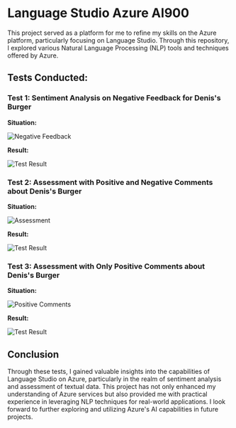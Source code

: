 # Language Studio Azure AI900

This project served as a platform for me to refine my skills on the Azure platform, particularly focusing on Language Studio. Through this repository, I explored various Natural Language Processing (NLP) tools and techniques offered by Azure.

## Tests Conducted:

### Test 1: Sentiment Analysis on Negative Feedback for Denis's Burger

**Situation:**

![Negative Feedback](https://github.com/RochaDenis/Language_Studio_Azure_AI900/assets/49164278/c50b0a25-9acc-4deb-95ba-1255d5d2c0b2)

**Result:**

![Test Result](https://github.com/RochaDenis/Language_Studio_Azure_AI900/assets/49164278/931e21cd-0063-4d29-9768-9718a64f1880)

### Test 2: Assessment with Positive and Negative Comments about Denis's Burger

**Situation:**

![Assessment](https://github.com/RochaDenis/Language_Studio_Azure_AI900/assets/49164278/2abdc429-4348-4053-9543-b8508ad68827)

**Result:**

![Test Result](https://github.com/RochaDenis/Language_Studio_Azure_AI900/assets/49164278/b3f68442-5172-4a12-b692-0e3c44295f15)

### Test 3: Assessment with Only Positive Comments about Denis's Burger

**Situation:**

![Positive Comments](https://github.com/RochaDenis/Language_Studio_Azure_AI900/assets/49164278/1d19b959-da2c-4e4d-a7cd-6f41bcdcf3d1)

**Result:**

![Test Result](https://github.com/RochaDenis/Language_Studio_Azure_AI900/assets/49164278/2b152791-5c27-42cd-9b5d-e888c1dc6f56)

## Conclusion

Through these tests, I gained valuable insights into the capabilities of Language Studio on Azure, particularly in the realm of sentiment analysis and assessment of textual data. This project has not only enhanced my understanding of Azure services but also provided me with practical experience in leveraging NLP techniques for real-world applications. I look forward to further exploring and utilizing Azure's AI capabilities in future projects.
